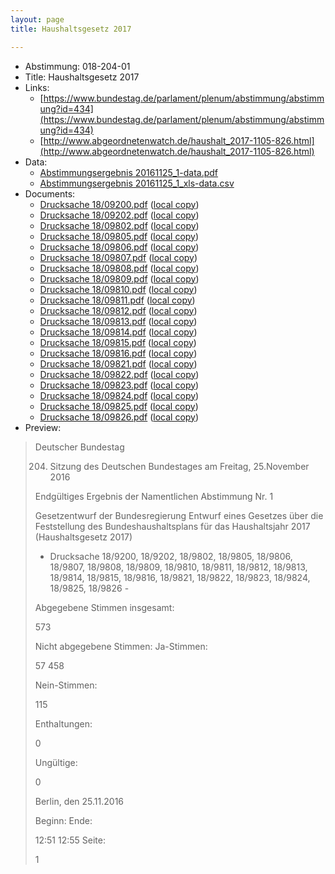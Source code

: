 ```yaml
---
layout: page
title: Haushaltsgesetz 2017

---
```


* Abstimmung: 018-204-01
* Title: Haushaltsgesetz 2017
* Links: 
    * [https://www.bundestag.de/parlament/plenum/abstimmung/abstimmung?id=434](https://www.bundestag.de/parlament/plenum/abstimmung/abstimmung?id=434)
    * [http://www.abgeordnetenwatch.de/haushalt_2017-1105-826.html](http://www.abgeordnetenwatch.de/haushalt_2017-1105-826.html)
* Data: 
    * [Abstimmungsergebnis 20161125_1-data.pdf](/res/abstimmungsliste/20161125_1-data.pdf)
    * [Abstimmungsergebnis 20161125_1_xls-data.csv](/res/abstimmungsliste/analyses/20161125_1_xls-data.csv)
* Documents: 
    * [Drucksache 18/09200.pdf](http://dip21.bundestag.de/dip21/btd/18/092/1809200.pdf) ([local copy](/res/abstimmungsdaten/018-204-01/1809200.pdf))
    * [Drucksache 18/09202.pdf](http://dip21.bundestag.de/dip21/btd/18/092/1809202.pdf) ([local copy](/res/abstimmungsdaten/018-204-01/1809202.pdf))
    * [Drucksache 18/09802.pdf](http://dip21.bundestag.de/dip21/btd/18/098/1809802.pdf) ([local copy](/res/abstimmungsdaten/018-204-01/1809802.pdf))
    * [Drucksache 18/09805.pdf](http://dip21.bundestag.de/dip21/btd/18/098/1809805.pdf) ([local copy](/res/abstimmungsdaten/018-204-01/1809805.pdf))
    * [Drucksache 18/09806.pdf](http://dip21.bundestag.de/dip21/btd/18/098/1809806.pdf) ([local copy](/res/abstimmungsdaten/018-204-01/1809806.pdf))
    * [Drucksache 18/09807.pdf](http://dip21.bundestag.de/dip21/btd/18/098/1809807.pdf) ([local copy](/res/abstimmungsdaten/018-204-01/1809807.pdf))
    * [Drucksache 18/09808.pdf](http://dip21.bundestag.de/dip21/btd/18/098/1809808.pdf) ([local copy](/res/abstimmungsdaten/018-204-01/1809808.pdf))
    * [Drucksache 18/09809.pdf](http://dip21.bundestag.de/dip21/btd/18/098/1809809.pdf) ([local copy](/res/abstimmungsdaten/018-204-01/1809809.pdf))
    * [Drucksache 18/09810.pdf](http://dip21.bundestag.de/dip21/btd/18/098/1809810.pdf) ([local copy](/res/abstimmungsdaten/018-204-01/1809810.pdf))
    * [Drucksache 18/09811.pdf](http://dip21.bundestag.de/dip21/btd/18/098/1809811.pdf) ([local copy](/res/abstimmungsdaten/018-204-01/1809811.pdf))
    * [Drucksache 18/09812.pdf](http://dip21.bundestag.de/dip21/btd/18/098/1809812.pdf) ([local copy](/res/abstimmungsdaten/018-204-01/1809812.pdf))
    * [Drucksache 18/09813.pdf](http://dip21.bundestag.de/dip21/btd/18/098/1809813.pdf) ([local copy](/res/abstimmungsdaten/018-204-01/1809813.pdf))
    * [Drucksache 18/09814.pdf](http://dip21.bundestag.de/dip21/btd/18/098/1809814.pdf) ([local copy](/res/abstimmungsdaten/018-204-01/1809814.pdf))
    * [Drucksache 18/09815.pdf](http://dip21.bundestag.de/dip21/btd/18/098/1809815.pdf) ([local copy](/res/abstimmungsdaten/018-204-01/1809815.pdf))
    * [Drucksache 18/09816.pdf](http://dip21.bundestag.de/dip21/btd/18/098/1809816.pdf) ([local copy](/res/abstimmungsdaten/018-204-01/1809816.pdf))
    * [Drucksache 18/09821.pdf](http://dip21.bundestag.de/dip21/btd/18/098/1809821.pdf) ([local copy](/res/abstimmungsdaten/018-204-01/1809821.pdf))
    * [Drucksache 18/09822.pdf](http://dip21.bundestag.de/dip21/btd/18/098/1809822.pdf) ([local copy](/res/abstimmungsdaten/018-204-01/1809822.pdf))
    * [Drucksache 18/09823.pdf](http://dip21.bundestag.de/dip21/btd/18/098/1809823.pdf) ([local copy](/res/abstimmungsdaten/018-204-01/1809823.pdf))
    * [Drucksache 18/09824.pdf](http://dip21.bundestag.de/dip21/btd/18/098/1809824.pdf) ([local copy](/res/abstimmungsdaten/018-204-01/1809824.pdf))
    * [Drucksache 18/09825.pdf](http://dip21.bundestag.de/dip21/btd/18/098/1809825.pdf) ([local copy](/res/abstimmungsdaten/018-204-01/1809825.pdf))
    * [Drucksache 18/09826.pdf](http://dip21.bundestag.de/dip21/btd/18/098/1809826.pdf) ([local copy](/res/abstimmungsdaten/018-204-01/1809826.pdf))
* Preview: 
> Deutscher Bundestag
> 
> 204. Sitzung des Deutschen Bundestages
> am Freitag, 25.November 2016
> 
> Endgültiges Ergebnis der Namentlichen Abstimmung Nr. 1
> 
> Gesetzentwurf der Bundesregierung
> Entwurf eines Gesetzes über die Feststellung des Bundeshaushaltsplans für das
> Haushaltsjahr 2017 (Haushaltsgesetz 2017)
> - Drucksache 18/9200, 18/9202, 18/9802, 18/9805, 18/9806, 18/9807, 18/9808, 18/9809,
> 18/9810, 18/9811, 18/9812, 18/9813, 18/9814, 18/9815, 18/9816, 18/9821, 18/9822,
> 18/9823, 18/9824, 18/9825, 18/9826 -
> 
> Abgegebene Stimmen insgesamt:
> 
> 573
> 
> Nicht abgegebene Stimmen:
> Ja-Stimmen:
> 
> 57
> 458
> 
> Nein-Stimmen:
> 
> 115
> 
> Enthaltungen:
> 
> 0
> 
> Ungültige:
> 
> 0
> 
> Berlin, den 25.11.2016
> 
> Beginn:
> Ende:
> 
> 12:51
> 12:55
> Seite:
> 
> 1
> 
> 
